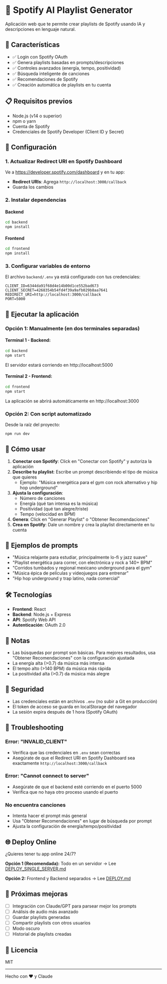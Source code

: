 # 🎵 Spotify AI Playlist Generator

Aplicación web que te permite crear playlists de Spotify usando IA y descripciones en lenguaje natural.

## 🚀 Características

- ✅ Login con Spotify OAuth
- ✅ Genera playlists basadas en prompts/descripciones
- ✅ Controles avanzados (energía, tempo, positividad)
- ✅ Búsqueda inteligente de canciones
- ✅ Recomendaciones de Spotify
- ✅ Creación automática de playlists en tu cuenta

## 📋 Requisitos previos

- Node.js (v14 o superior)
- npm o yarn
- Cuenta de Spotify
- Credenciales de Spotify Developer (Client ID y Secret)

## 🔧 Configuración

### 1. Actualizar Redirect URI en Spotify Dashboard

Ve a https://developer.spotify.com/dashboard y en tu app:

- **Redirect URIs**: Agrega `http://localhost:3000/callback`
- Guarda los cambios

### 2. Instalar dependencias

#### Backend
```bash
cd backend
npm install
```

#### Frontend
```bash
cd frontend
npm install
```

### 3. Configurar variables de entorno

El archivo `backend/.env` ya está configurado con tus credenciales:
```
CLIENT_ID=6344da91f68d4e14b00d1ce552bad673
CLIENT_SECRET=4268354b54fd4f39a9afb029b8aa7641
REDIRECT_URI=http://localhost:3000/callback
PORT=5000
```

## 🚀 Ejecutar la aplicación

### Opción 1: Manualmente (en dos terminales separadas)

#### Terminal 1 - Backend:
```bash
cd backend
npm start
```

El servidor estará corriendo en http://localhost:5000

#### Terminal 2 - Frontend:
```bash
cd frontend
npm start
```

La aplicación se abrirá automáticamente en http://localhost:3000

### Opción 2: Con script automatizado

Desde la raíz del proyecto:
```bash
npm run dev
```

## 📖 Cómo usar

1. **Conectar con Spotify**: Click en "Conectar con Spotify" y autoriza la aplicación
2. **Describe tu playlist**: Escribe un prompt describiendo el tipo de música que quieres
   - Ejemplo: "Música energética para el gym con rock alternativo y hip hop underground"
3. **Ajusta la configuración**: 
   - Número de canciones
   - Energía (qué tan intensa es la música)
   - Positividad (qué tan alegre/triste)
   - Tempo (velocidad en BPM)
4. **Genera**: Click en "Generar Playlist" o "Obtener Recomendaciones"
5. **Crea en Spotify**: Dale un nombre y crea la playlist directamente en tu cuenta

## 🎯 Ejemplos de prompts

- "Música relajante para estudiar, principalmente lo-fi y jazz suave"
- "Playlist energética para correr, con electrónica y rock a 140+ BPM"
- "Corridos tumbados y regional mexicano underground para el gym"
- "Música épica de películas y videojuegos para entrenar"
- "Hip hop underground y trap latino, nada comercial"

## 🛠️ Tecnologías

- **Frontend**: React
- **Backend**: Node.js + Express
- **API**: Spotify Web API
- **Autenticación**: OAuth 2.0

## 📝 Notas

- Las búsquedas por prompt son básicas. Para mejores resultados, usa "Obtener Recomendaciones" con la configuración ajustada
- La energía alta (>0.7) da música más intensa
- El tempo alto (>140 BPM) da música más rápida
- La positividad alta (>0.7) da música más alegre

## 🔐 Seguridad

- Las credenciales están en archivos `.env` (no subir a Git en producción)
- El token de acceso se guarda en localStorage del navegador
- La sesión expira después de 1 hora (Spotify OAuth)

## 🐛 Troubleshooting

### Error: "INVALID_CLIENT"
- Verifica que las credenciales en `.env` sean correctas
- Asegúrate de que el Redirect URI en Spotify Dashboard sea exactamente `http://localhost:3000/callback`

### Error: "Cannot connect to server"
- Asegúrate de que el backend esté corriendo en el puerto 5000
- Verifica que no haya otro proceso usando el puerto

### No encuentra canciones
- Intenta hacer el prompt más general
- Usa "Obtener Recomendaciones" en lugar de búsqueda por prompt
- Ajusta la configuración de energía/tempo/positividad

## 🌐 Deploy Online

¿Quieres tener tu app online 24/7?

**Opción 1 (Recomendada):** Todo en un servidor → Lee [DEPLOY_SINGLE_SERVER.md](DEPLOY_SINGLE_SERVER.md)

**Opción 2:** Frontend y Backend separados → Lee [DEPLOY.md](DEPLOY.md)

## 🎉 Próximas mejoras

- [ ] Integración con Claude/GPT para parsear mejor los prompts
- [ ] Análisis de audio más avanzado
- [ ] Guardar playlists generadas
- [ ] Compartir playlists con otros usuarios
- [ ] Modo oscuro
- [ ] Historial de playlists creadas

## 📄 Licencia

MIT

---

Hecho con ❤️ y Claude
